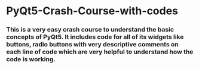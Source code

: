 # PyQt5-Crash-Course-with-codes

### This is a very easy crash course to understand the basic concepts of PyQt5. It includes code for all of its widgets like buttons, radio buttons with very descriptive comments on each line of code which are very helpful to understand how the code is working.
